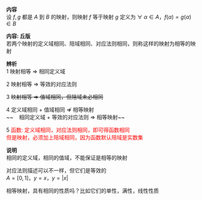 **内容**    
设 $f,g$ 都是 $A$ 到 $B$ 的映射，则映射 $f$ 等于映射 $g$ 定义为 $\forall\ \alpha\in A，f(\alpha)=g(\alpha)\in B$     
    
**内容: 丘版**    
若两个映射的定义域相同、陪域相同、对应法则相同，则称这样的映射为相等的映射    
    
**辨析**    
1 映射相等 $\Rightarrow$ 相同定义域    
    
2 映射相等 $\Rightarrow$ 等效的对应法则    
    
3 ~~映射相等 $\Rightarrow$ 值域相同，但陪域未必相同~~    
    
4 定义域相同 $+$ 值域相同 $\not\Rightarrow$ 相等映射    
~~ $\enspace$ 相同定义域 $+$ 等效的对应法则 $\Rightarrow$ 相等映射~~    
    
5 <font color=red>函数: 定义域相同，对应法则相同，即可得函数相同</font>    
<font color=red>但是映射，必须加上陪域相同，因为函数默认陪域是实数集</font>    
    
**说明**    
相同的定义域，相同的值域，不能保证是相等的映射    
    
对应法则描述可以不一样，但它们是等效的    
 $A=[0,1]，y=x，y=|x|$     
    
相等映射，具有相同的性质吗？比如它们的单性，满性，线性性质    
